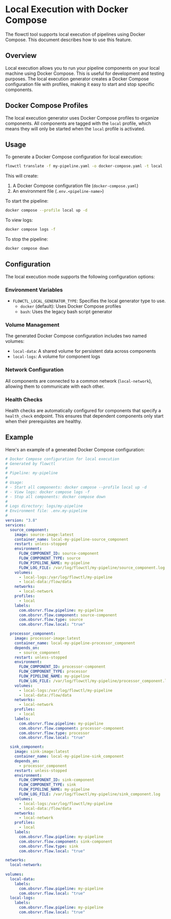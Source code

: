 # Local Execution with Docker Compose

The flowctl tool supports local execution of pipelines using Docker Compose. This document describes how to use this feature.

## Overview

Local execution allows you to run your pipeline components on your local machine using Docker Compose. This is useful for development and testing purposes. The local execution generator creates a Docker Compose configuration file with profiles, making it easy to start and stop specific components.

## Docker Compose Profiles

The local execution generator uses Docker Compose profiles to organize components. All components are tagged with the `local` profile, which means they will only be started when the `local` profile is activated.

## Usage

To generate a Docker Compose configuration for local execution:

```bash
flowctl translate -f my-pipeline.yaml -o docker-compose.yaml -t local
```

This will create:
1. A Docker Compose configuration file (`docker-compose.yaml`)
2. An environment file (`.env.<pipeline-name>`)

To start the pipeline:

```bash
docker compose --profile local up -d
```

To view logs:

```bash
docker compose logs -f
```

To stop the pipeline:

```bash
docker compose down
```

## Configuration

The local execution mode supports the following configuration options:

### Environment Variables

- `FLOWCTL_LOCAL_GENERATOR_TYPE`: Specifies the local generator type to use. 
  - `docker` (default): Uses Docker Compose profiles
  - `bash`: Uses the legacy bash script generator

### Volume Management

The generated Docker Compose configuration includes two named volumes:

- `local-data`: A shared volume for persistent data across components
- `local-logs`: A volume for component logs

### Network Configuration

All components are connected to a common network (`local-network`), allowing them to communicate with each other.

### Health Checks

Health checks are automatically configured for components that specify a `health_check` endpoint. This ensures that dependent components only start when their prerequisites are healthy.

## Example

Here's an example of a generated Docker Compose configuration:

```yaml
# Docker Compose configuration for local execution
# Generated by flowctl
#
# Pipeline: my-pipeline
#
# Usage:
# - Start all components: docker compose --profile local up -d
# - View logs: docker compose logs -f
# - Stop all components: docker compose down
#
# Logs directory: logs/my-pipeline
# Environment file: .env.my-pipeline
#
version: "3.8"
services:
  source_component:
    image: source-image:latest
    container_name: local-my-pipeline-source_component
    restart: unless-stopped
    environment:
      FLOW_COMPONENT_ID: source-component
      FLOW_COMPONENT_TYPE: source
      FLOW_PIPELINE_NAME: my-pipeline
      FLOW_LOG_FILE: /var/log/flowctl/my-pipeline/source_component.log
    volumes:
      - local-logs:/var/log/flowctl/my-pipeline
      - local-data:/flow/data
    networks:
      - local-network
    profiles:
      - local
    labels:
      com.obsrvr.flow.pipeline: my-pipeline
      com.obsrvr.flow.component: source-component
      com.obsrvr.flow.type: source
      com.obsrvr.flow.local: "true"

  processor_component:
    image: processor-image:latest
    container_name: local-my-pipeline-processor_component
    depends_on:
      - source_component
    restart: unless-stopped
    environment:
      FLOW_COMPONENT_ID: processor-component
      FLOW_COMPONENT_TYPE: processor
      FLOW_PIPELINE_NAME: my-pipeline
      FLOW_LOG_FILE: /var/log/flowctl/my-pipeline/processor_component.log
    volumes:
      - local-logs:/var/log/flowctl/my-pipeline
      - local-data:/flow/data
    networks:
      - local-network
    profiles:
      - local
    labels:
      com.obsrvr.flow.pipeline: my-pipeline
      com.obsrvr.flow.component: processor-component
      com.obsrvr.flow.type: processor
      com.obsrvr.flow.local: "true"

  sink_component:
    image: sink-image:latest
    container_name: local-my-pipeline-sink_component
    depends_on:
      - processor_component
    restart: unless-stopped
    environment:
      FLOW_COMPONENT_ID: sink-component
      FLOW_COMPONENT_TYPE: sink
      FLOW_PIPELINE_NAME: my-pipeline
      FLOW_LOG_FILE: /var/log/flowctl/my-pipeline/sink_component.log
    volumes:
      - local-logs:/var/log/flowctl/my-pipeline
      - local-data:/flow/data
    networks:
      - local-network
    profiles:
      - local
    labels:
      com.obsrvr.flow.pipeline: my-pipeline
      com.obsrvr.flow.component: sink-component
      com.obsrvr.flow.type: sink
      com.obsrvr.flow.local: "true"

networks:
  local-network:
    
volumes:
  local-data:
    labels:
      com.obsrvr.flow.pipeline: my-pipeline
      com.obsrvr.flow.local: "true"
  local-logs:
    labels:
      com.obsrvr.flow.pipeline: my-pipeline
      com.obsrvr.flow.local: "true"
```